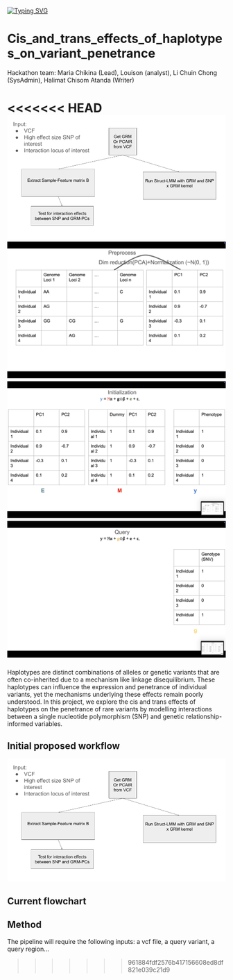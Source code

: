 [![Typing SVG](https://readme-typing-svg.demolab.com?font=Fira+Code&weight=700&size=21&pause=1000&color=ccb885&width=435&lines=Welcome+To+Our+Github+Page;We+are+Team+Cis+Trans)](https://git.io/typing-svg)
# Cis_and_trans_effects_of_haplotypes_on_variant_penetrance

Hackathon team: Maria Chikina (Lead), Louison (analyst), Li Chuin Chong (SysAdmin), Halimat Chisom Atanda (Writer)

<<<<<<< HEAD
![Flowchart](Figures/Flowchart.png)
![Method1](Figures/Method1.png)
![Method2](Figures/Method2.png)
![Method3](Figures/Method3.png)
=======
Haplotypes are distinct combinations of alleles or genetic variants that are often co-inherited due to a mechanism like linkage disequilibrium. These haplotypes can influence the expression and penetrance of individual variants, yet the mechanisms underlying these effects remain poorly understood. In this project, we explore the cis and trans effects of haplotypes on the penetrance of rare variants by modelling interactions between a single nucleotide polymorphism (SNP) and genetic relationship-informed variables.

## Initial proposed workflow
![Flowchart](Flowchart.png)

## Current flowchart

## Method
The pipeline will require the following inputs: a vcf file, a query variant, a query region...

>>>>>>> 961884fdf2576b417156608ed8df821e039c21d9
